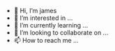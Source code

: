 - 👋 Hi, I’m james
- 👀 I’m interested in ...
- 🌱 I’m currently learning ...
- 💞️ I’m looking to collaborate on ...
- 📫 How to reach me ...

<!---
jiraso/jiraso is a ✨ special ✨ repository because its `README.md` (this file) appears on your GitHub profile.
You can click the Preview link to take a look at your changes.
--->
